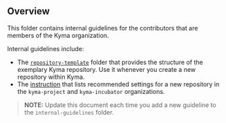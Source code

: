 ## Overview

This folder contains internal guidelines for the contributors that are members of the Kyma organization.

Internal guidelines include:

- The [`repository-template`](./repository-template/template) folder that provides the structure of the exemplary Kyma repository. Use it whenever you create a new repository within Kyma.
- The [instruction](./new-repository-settings.md) that lists recommended settings for a new repository in the `kyma-project` and `kyma-incubator` organizations.

>**NOTE:** Update this document each time you add a new guideline to the `internal-guidelines` folder.
